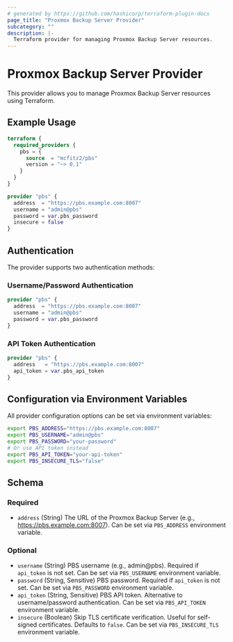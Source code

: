 ```yaml
---
# generated by https://github.com/hashicorp/terraform-plugin-docs
page_title: "Proxmox Backup Server Provider"
subcategory: ""
description: |-
  Terraform provider for managing Proxmox Backup Server resources.
---
```


# Proxmox Backup Server Provider

This provider allows you to manage Proxmox Backup Server resources using Terraform.

## Example Usage

```terraform
terraform {
  required_providers {
    pbs = {
      source  = "mcfitz2/pbs"
      version = "~> 0.1"
    }
  }
}

provider "pbs" {
  address  = "https://pbs.example.com:8007"
  username = "admin@pbs"
  password = var.pbs_password
  insecure = false
}
```

## Authentication

The provider supports two authentication methods:

### Username/Password Authentication

```terraform
provider "pbs" {
  address  = "https://pbs.example.com:8007"
  username = "admin@pbs"
  password = var.pbs_password
}
```

### API Token Authentication

```terraform
provider "pbs" {
  address   = "https://pbs.example.com:8007"
  api_token = var.pbs_api_token
}
```

## Configuration via Environment Variables

All provider configuration options can be set via environment variables:

```bash
export PBS_ADDRESS="https://pbs.example.com:8007"
export PBS_USERNAME="admin@pbs"
export PBS_PASSWORD="your-password"
# Or use API token instead
export PBS_API_TOKEN="your-api-token"
export PBS_INSECURE_TLS="false"
```

## Schema

### Required

- `address` (String) The URL of the Proxmox Backup Server (e.g., https://pbs.example.com:8007). Can be set via `PBS_ADDRESS` environment variable.

### Optional

- `username` (String) PBS username (e.g., admin@pbs). Required if `api_token` is not set. Can be set via `PBS_USERNAME` environment variable.
- `password` (String, Sensitive) PBS password. Required if `api_token` is not set. Can be set via `PBS_PASSWORD` environment variable.
- `api_token` (String, Sensitive) PBS API token. Alternative to username/password authentication. Can be set via `PBS_API_TOKEN` environment variable.
- `insecure` (Boolean) Skip TLS certificate verification. Useful for self-signed certificates. Defaults to `false`. Can be set via `PBS_INSECURE_TLS` environment variable.
